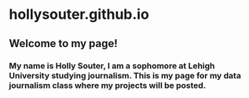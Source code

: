 # hollysouter.github.io
## Welcome to my page!
### My name is Holly Souter, I am a sophomore at Lehigh University studying journalism. This is my page for my data journalism class where my projects will be posted. 
